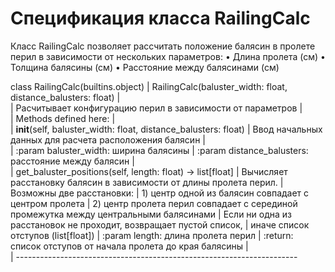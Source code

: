 # Спецификация класса RailingCalc

Класс RailingCalc позволяет рассчитать положение балясин в пролете перил в зависимости от нескольких параметров:
•	Длина пролета (см)
•	Толщина балясины (см)
•	Расстояние между балясинами (см)

class RailingCalc(builtins.object)
 |  RailingCalc(baluster_width: float, distance_balusters: float)
 |  
 |  Расчитывает конфигурацию перил в зависимости от параметров
 |  
 |  Methods defined here:
 |  
 |  __init__(self, baluster_width: float, distance_balusters: float)
 |      Ввод начальных данных для расчета расположения балясин
 |      
 |      :param baluster_width: ширина балясины
 |      :param distance_balusters: расстояние между балясин
 |  
 |  get_baluster_positions(self, length: float) -> list[float]
 |      Вычисляет расстановку балясин в зависимости от длины пролета перил.
 |      Возможны две расстановки:
 |      1) центр одной из балясин совпадает с центром пролета
 |      2) центр пролета перил совпадает с серединой промежутка между центральными балясинами
 |      Если ни одна из расстановок не проходит, возвращает пустой список,
 |      иначе список отступов (list[float]) 
 |      :param length: длина пролета перил
 |      :return: список отступов от начала пролета до края балясины
 |  
 |  ----------------------------------------------------------------------

